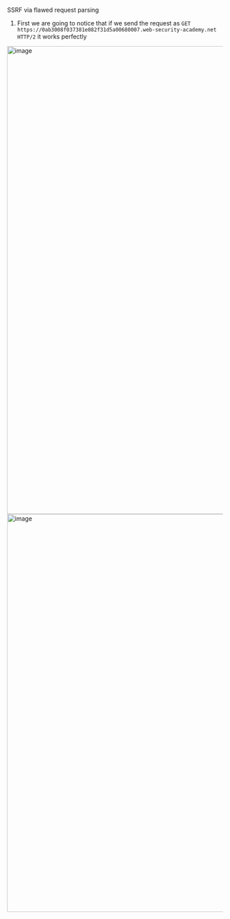 SSRF via flawed request parsing

1. First we are going to notice that if we send the request as `GET https://0ab3008f037381e082f31d5a00680007.web-security-academy.net HTTP/2` it works perfectly



<img width="1920" height="1090" alt="image" src="https://github.com/user-attachments/assets/bb6d5b85-3fa3-4b0e-b1bb-dea7f081c477" />
<img width="1920" height="927" alt="image" src="https://github.com/user-attachments/assets/9aad8337-f052-4dc4-ac73-620cdc6ddb9e" />

